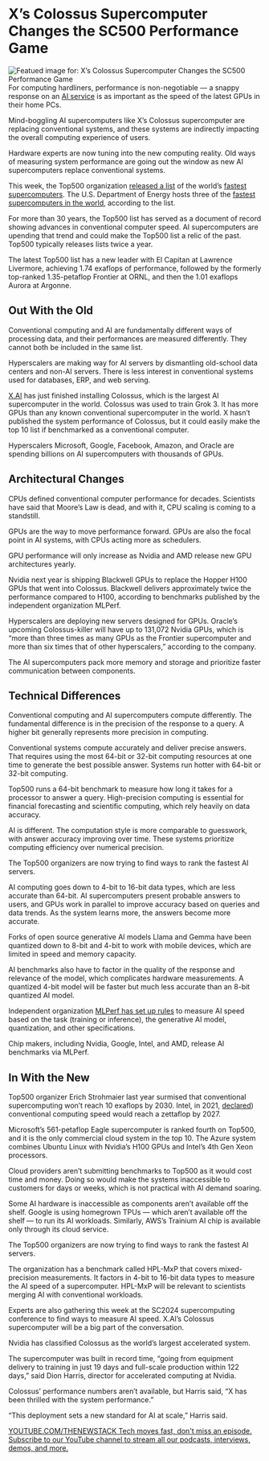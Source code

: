 # X’s Colossus Supercomputer Changes the SC500 Performance Game
![Featued image for: X’s Colossus Supercomputer Changes the SC500 Performance Game](https://cdn.thenewstack.io/media/2024/11/06b7cb90-xai-1024x683.png)
For computing hardliners, performance is non-negotiable — a snappy response on an [AI service](https://thenewstack.io/ai/) is as important as the speed of the latest GPUs in their home PCs.

Mind-boggling AI supercomputers like X’s Colossus supercomputer are replacing conventional systems, and these systems are indirectly impacting the overall computing experience of users.

Hardware experts are now tuning into the new computing reality. Old ways of measuring system performance are going out the window as new AI supercomputers replace conventional systems.

This week, the Top500 organization [released a list](https://top500.org/) of the world’s [fastest supercomputers](https://thenewstack.io/sc500-microsoft-now-has-the-third-fastest-computer-in-the-world/). The U.S. Department of Energy hosts three of the [fastest supercomputers in the world](https://thenewstack.io/top500-chinas-supercomputing-silence-aggravates-tech-cold-war-with-u-s/), according to the list.

For more than 30 years, the Top500 list has served as a document of record showing advances in conventional computer speed. AI supercomputers are upending that trend and could make the Top500 list a relic of the past. Top500 typically releases lists twice a year.

The latest Top500 list has a new leader with El Capitan at Lawrence Livermore, achieving 1.74 exaflops of performance, followed by the formerly top-ranked 1.35-petaflop Frontier at ORNL, and then the 1.01 exaflops Aurora at Argonne.

## Out With the Old
Conventional computing and AI are fundamentally different ways of processing data, and their performances are measured differently. They cannot both be included in the same list.

Hyperscalers are making way for AI servers by dismantling old-school data centers and non-AI servers. There is less interest in conventional systems used for databases, ERP, and web serving.

[X.AI](https://x.ai/about) has just finished installing Colossus, which is the largest AI supercomputer in the world. Colossus was used to train Grok 3. It has more GPUs than any known conventional supercomputer in the world.
X hasn’t published the system performance of Colossus, but it could easily make the top 10 list if benchmarked as a conventional computer.

Hyperscalers Microsoft, Google, Facebook, Amazon, and Oracle are spending billions on AI supercomputers with thousands of GPUs.

## Architectural Changes
CPUs defined conventional computer performance for decades. Scientists have said that Moore’s Law is dead, and with it, CPU scaling is coming to a standstill.

GPUs are the way to move performance forward. GPUs are also the focal point in AI systems, with CPUs acting more as schedulers.

GPU performance will only increase as Nvidia and AMD release new GPU architectures yearly.

Nvidia next year is shipping Blackwell GPUs to replace the Hopper H100 GPUs that went into Colossus. Blackwell delivers approximately twice the performance compared to H100, according to benchmarks published by the independent organization MLPerf.

Hyperscalers are deploying new servers designed for GPUs. Oracle’s upcoming Colossus-killer will have up to 131,072 Nvidia GPUs, which is “more than three times as many GPUs as the Frontier supercomputer and more than six times that of other hyperscalers,” according to the company.

The AI supercomputers pack more memory and storage and prioritize faster communication between components.

## Technical Differences
Conventional computing and AI supercomputers compute differently. The fundamental difference is in the precision of the response to a query. A higher bit generally represents more precision in computing.

Conventional systems compute accurately and deliver precise answers. That requires using the most 64-bit or 32-bit computing resources at one time to generate the best possible answer. Systems run hotter with 64-bit or 32-bit computing.

Top500 runs a 64-bit benchmark to measure how long it takes for a processor to answer a query. High-precision computing is essential for financial forecasting and scientific computing, which rely heavily on data accuracy.

AI is different. The computation style is more comparable to guesswork, with answer accuracy improving over time. These systems prioritize computing efficiency over numerical precision.

The Top500 organizers are now trying to find ways to rank the fastest AI servers.

AI computing goes down to 4-bit to 16-bit data types, which are less accurate than 64-bit. AI supercomputers present probable answers to users, and GPUs work in parallel to improve accuracy based on queries and data trends. As the system learns more, the answers become more accurate.

Forks of open source generative AI models Llama and Gemma have been quantized down to 8-bit and 4-bit to work with mobile devices, which are limited in speed and memory capacity.

AI benchmarks also have to factor in the quality of the response and relevance of the model, which complicates hardware measurements. A quantized 4-bit model will be faster but much less accurate than an 8-bit quantized AI model.

Independent organization [MLPerf has set up rules](https://thenewstack.io/nvidia-h200-gpus-crush-mlperfs-llm-inferencing-benchmark/) to measure AI speed based on the task (training or inference), the generative AI model, quantization, and other specifications.

Chip makers, including Nvidia, Google, Intel, and AMD, release AI benchmarks via MLPerf.

## In With the New
Top500 organizer Erich Strohmaier last year surmised that conventional supercomputing won’t reach 10 exaflops by 2030. Intel, in 2021, [declared](https://www.intel.com/content/www/us/en/newsroom/news/innovation-cloud-edge-news.html#gs.0x7ak1)) conventional computing speed would reach a zettaflop by 2027.

Microsoft’s 561-petaflop Eagle supercomputer is ranked fourth on Top500, and it is the only commercial cloud system in the top 10. The Azure system combines Ubuntu Linux with Nvidia’s H100 GPUs and Intel’s 4th Gen Xeon processors.

Cloud providers aren’t submitting benchmarks to Top500 as it would cost time and money. Doing so would make the systems inaccessible to customers for days or weeks, which is not practical with AI demand soaring.

Some AI hardware is inaccessible as components aren’t available off the shelf. Google is using homegrown TPUs — which aren’t available off the shelf — to run its AI workloads. Similarly, AWS’s Trainium AI chip is available only through its cloud service.

The Top500 organizers are now trying to find ways to rank the fastest AI servers.

The organization has a benchmark called HPL-MxP that covers mixed-precision measurements. It factors in 4-bit to 16-bit data types to measure the AI speed of a supercomputer. HPL-MxP will be relevant to scientists merging AI with conventional workloads.

Experts are also gathering this week at the SC2024 supercomputing conference to find ways to measure AI speed. X.AI’s Colossus supercomputer will be a big part of the conversation.

Nvidia has classified Colossus as the world’s largest accelerated system.

The supercomputer was built in record time, “going from equipment delivery to training in just 19 days and full-scale production within 122 days,” said Dion Harris, director for accelerated computing at Nvidia.

Colossus’ performance numbers aren’t available, but Harris said, “X has been thrilled with the system performance.”

“This deployment sets a new standard for AI at scale,” Harris said.

[
YOUTUBE.COM/THENEWSTACK
Tech moves fast, don't miss an episode. Subscribe to our YouTube
channel to stream all our podcasts, interviews, demos, and more.
](https://youtube.com/thenewstack?sub_confirmation=1)
